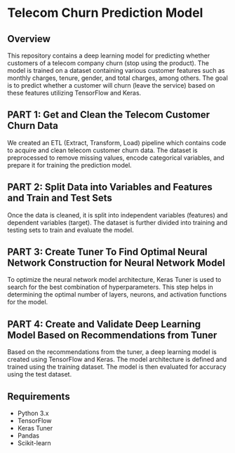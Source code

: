 # Telecom Churn Prediction Model

## Overview
This repository contains a deep learning model for predicting whether customers of a telecom company churn (stop using the product). The model is trained on a dataset containing various customer features such as monthly charges, tenure, gender, and total charges, among others. The goal is to predict whether a customer will churn (leave the service) based on these features utilizing TensorFlow and Keras.

## PART 1: Get and Clean the Telecom Customer Churn Data
We created an ETL (Extract, Transform, Load) pipeline which contains code to acquire and clean telecom customer churn data. The dataset is preprocessed to remove missing values, encode categorical variables, and prepare it for training the prediction model.

## PART 2: Split Data into Variables and Features and Train and Test Sets
Once the data is cleaned, it is split into independent variables (features) and dependent variables (target). The dataset is further divided into training and testing sets to train and evaluate the model.

## PART 3: Create Tuner To Find Optimal Neural Network Construction for Neural Network Model
To optimize the neural network model architecture, Keras Tuner is used to search for the best combination of hyperparameters. This step helps in determining the optimal number of layers, neurons, and activation functions for the model.

## PART 4: Create and Validate Deep Learning Model Based on Recommendations from Tuner
Based on the recommendations from the tuner, a deep learning model is created using TensorFlow and Keras. The model architecture is defined and trained using the training dataset. The model is then evaluated for accuracy using the test dataset.

## Requirements
- Python 3.x
- TensorFlow
- Keras Tuner
- Pandas
- Scikit-learn

